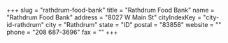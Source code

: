 +++
slug = "rathdrum-food-bank"
title = "Rathdrum Food Bank"
name = "Rathdrum Food Bank"
address = "8027 W Main St"
cityIndexKey = "city-id-rathdrum"
city = "Rathdrum"
state = "ID"
postal = "83858"
website = ""
phone = "208 687-3696"
fax = ""
+++
